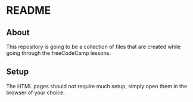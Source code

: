 # README

## About
This repository is going to be a collection of files that are created while going through the freeCodeCamp lessons.

## Setup
The HTML pages should not require much setup, simply open them in the browser of your choice. 

